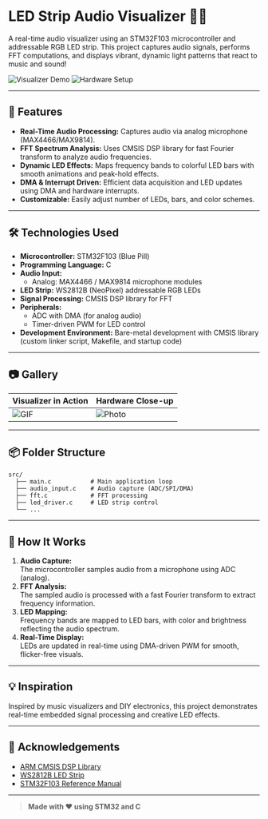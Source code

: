 # LED Strip Audio Visualizer 🎵✨

A real-time audio visualizer using an STM32F103 microcontroller and addressable RGB LED strip. This project captures audio signals, performs FFT computations, and displays vibrant, dynamic light patterns that react to music and sound!

![Visualizer Demo](images/demo.gif) 
![Hardware Setup](images/hardware.jpg)

---

## 🚀 Features

- **Real-Time Audio Processing:** Captures audio via analog microphone (MAX4466/MAX9814).
- **FFT Spectrum Analysis:** Uses CMSIS DSP library for fast Fourier transform to analyze audio frequencies.
- **Dynamic LED Effects:** Maps frequency bands to colorful LED bars with smooth animations and peak-hold effects.
- **DMA & Interrupt Driven:** Efficient data acquisition and LED updates using DMA and hardware interrupts.
- **Customizable:** Easily adjust number of LEDs, bars, and color schemes.

---

## 🛠️ Technologies Used

- **Microcontroller:** STM32F103 (Blue Pill)
- **Programming Language:** C
- **Audio Input:**  
  - Analog: MAX4466 / MAX9814 microphone modules  
- **LED Strip:** WS2812B (NeoPixel) addressable RGB LEDs
- **Signal Processing:** CMSIS DSP library for FFT
- **Peripherals:**  
  - ADC with DMA (for analog audio)  
  - Timer-driven PWM for LED control
- **Development Environment:** Bare-metal development with CMSIS library (custom linker script, Makefile, and startup code)

---

## 📷 Gallery

| Visualizer in Action | Hardware Close-up |
|----------------------|------------------|
| ![GIF](images/action.gif) | ![Photo](images/board.jpg) |


---

## 📦 Folder Structure

```
src/
  ├── main.c           # Main application loop
  ├── audio_input.c    # Audio capture (ADC/SPI/DMA)
  ├── fft.c            # FFT processing
  ├── led_driver.c     # LED strip control
  └── ...
```

---

## 📝 How It Works

1. **Audio Capture:**  
   The microcontroller samples audio from a microphone using ADC (analog).
2. **FFT Analysis:**  
   The sampled audio is processed with a fast Fourier transform to extract frequency information.
3. **LED Mapping:**  
   Frequency bands are mapped to LED bars, with color and brightness reflecting the audio spectrum.
4. **Real-Time Display:**  
   LEDs are updated in real-time using DMA-driven PWM for smooth, flicker-free visuals.

---

## 💡 Inspiration

Inspired by music visualizers and DIY electronics, this project demonstrates real-time embedded signal processing and creative LED effects.

---

## 🙌 Acknowledgements

- [ARM CMSIS DSP Library](https://arm-software.github.io/CMSIS_5/DSP/html/index.html)
- [WS2812B LED Strip](https://cdn-shop.adafruit.com/datasheets/WS2812B.pdf)
- [STM32F103 Reference Manual](https://www.st.com/resource/en/reference_manual/cd00171190.pdf)

---

> **Made with ❤️ using STM32 and C**
